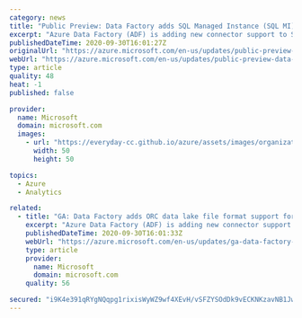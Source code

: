 ```yaml
---
category: news
title: "Public Preview: Data Factory adds SQL Managed Instance (SQL MI) support for ADF Data Flows and Synapse Data Flows"
excerpt: "Azure Data Factory (ADF) is adding new connector support to SQL MI as a source and sink to data flows in ADF and Synapse Analytics in ADLS and Blob Store."
publishedDateTime: 2020-09-30T16:01:27Z
originalUrl: "https://azure.microsoft.com/en-us/updates/public-preview-data-factory-adds-sql-managed-instance-support/"
webUrl: "https://azure.microsoft.com/en-us/updates/public-preview-data-factory-adds-sql-managed-instance-support/"
type: article
quality: 48
heat: -1
published: false

provider:
  name: Microsoft
  domain: microsoft.com
  images:
    - url: "https://everyday-cc.github.io/azure/assets/images/organizations/microsoft.com-50x50.jpg"
      width: 50
      height: 50

topics:
  - Azure
  - Analytics

related:
  - title: "GA: Data Factory adds ORC data lake file format support for ADF Data Flows and Synapse Data Flows"
    excerpt: "Azure Data Factory (ADF) is adding new connector support to enable Optimized  Row Columnar (ORC) format to data flows in ADF and Synapse Analytics in ADLS and Blob Store."
    publishedDateTime: 2020-09-30T16:01:33Z
    webUrl: "https://azure.microsoft.com/en-us/updates/ga-data-factory-adds-orc-data-lake-file-format-support-for-adf-data-flows-and-synapse-data-flows/"
    type: article
    provider:
      name: Microsoft
      domain: microsoft.com
    quality: 56

secured: "i9K4e391qRYgNQqpg1rixisWyWZ9wf4XEvH/vSFZYSOdDk9vECKNKzavNB1JwVo0TkKbd6sk4hS5taPKqNlQZBjYpnTCEIzZxx2na3PlQGjrti4pmHWylw0ay6eLiD/v+JpCiJOqSfTiiFox7Dq/zTf6UGQZB4iupdeYf22SF20iHr/+Q464F+A8G7hBfKX6W1jBYxU+1onUmcUPMc2GF6tdEAQQg4qF9OY3+1nmraW9tctnXXYkdpz5wSwvrgjWvX4ymTJdeRXGUaZh8aphFlhdiFHfcKqwZ6bVEdpuHjT2YMP025jedeoFRrArcmwJtFbFfXCQ8ACtBlLLShTAoq25B2dZE50DxlvsNhFAxKU=;Fo0vHl2a6o4ITzKAyx2cyA=="
---
```


